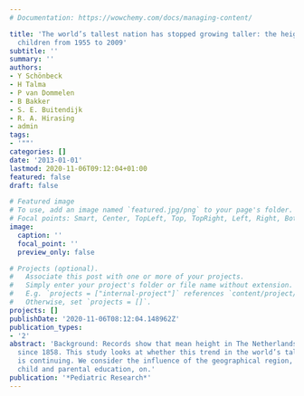 ```yaml
---
# Documentation: https://wowchemy.com/docs/managing-content/

title: 'The world’s tallest nation has stopped growing taller: the height of Dutch
  children from 1955 to 2009'
subtitle: ''
summary: ''
authors:
- Y Schönbeck
- H Talma
- P van Dommelen
- B Bakker
- S. E. Buitendijk
- R. A. Hirasing
- admin
tags:
- '""'
categories: []
date: '2013-01-01'
lastmod: 2020-11-06T09:12:04+01:00
featured: false
draft: false

# Featured image
# To use, add an image named `featured.jpg/png` to your page's folder.
# Focal points: Smart, Center, TopLeft, Top, TopRight, Left, Right, BottomLeft, Bottom, BottomRight.
image:
  caption: ''
  focal_point: ''
  preview_only: false

# Projects (optional).
#   Associate this post with one or more of your projects.
#   Simply enter your project's folder or file name without extension.
#   E.g. `projects = ["internal-project"]` references `content/project/deep-learning/index.md`.
#   Otherwise, set `projects = []`.
projects: []
publishDate: '2020-11-06T08:12:04.148962Z'
publication_types:
- '2'
abstract: 'Background: Records show that mean height in The Netherlands has increased
  since 1858. This study looks at whether this trend in the world’s tallest nation
  is continuing. We consider the influence of the geographical region, and of the
  child and parental education, on.'
publication: '*Pediatric Research*'
---
```

